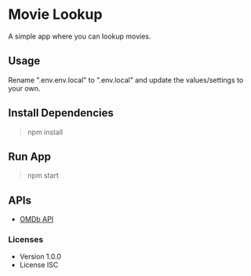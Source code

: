 # Movie Lookup

A simple app where you can lookup movies.

## Usage

Rename ".env.env.local" to ".env.local" and update the values/settings to your own.

## Install Dependencies

> npm install

## Run App

> npm start

## APIs

- [OMDb API](www.omdbapi.com)

### Licenses

- Version 1.0.0
- License ISC
